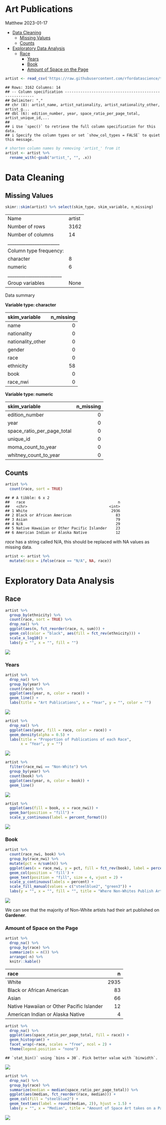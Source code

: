 Art Publications
================
Matthew
2023-01-17

-   <a href="#data-cleaning" id="toc-data-cleaning">Data Cleaning</a>
    -   <a href="#missing-values" id="toc-missing-values">Missing Values</a>
    -   <a href="#counts" id="toc-counts">Counts</a>
-   <a href="#exploratory-data-analysis"
    id="toc-exploratory-data-analysis">Exploratory Data Analysis</a>
    -   <a href="#race" id="toc-race">Race</a>
        -   <a href="#years" id="toc-years">Years</a>
        -   <a href="#book" id="toc-book">Book</a>
        -   <a href="#amount-of-space-on-the-page"
            id="toc-amount-of-space-on-the-page">Amount of Space on the Page</a>

``` r
artist <- read_csv('https://raw.githubusercontent.com/rfordatascience/tidytuesday/master/data/2023/2023-01-17/artists.csv')
```

    ## Rows: 3162 Columns: 14
    ## -- Column specification --------------------------------------------------------
    ## Delimiter: ","
    ## chr (8): artist_name, artist_nationality, artist_nationality_other, artist_g...
    ## dbl (6): edition_number, year, space_ratio_per_page_total, artist_unique_id,...
    ## 
    ## i Use `spec()` to retrieve the full column specification for this data.
    ## i Specify the column types or set `show_col_types = FALSE` to quiet this message.

``` r
# shorten column names by removing 'artist_' from it
artist <- artist %>% 
  rename_with(~gsub("artist_", "", .x))
```

# Data Cleaning

## Missing Values

``` r
skimr::skim(artist) %>% select(skim_type, skim_variable, n_missing)
```

|                                                  |        |
|:-------------------------------------------------|:-------|
| Name                                             | artist |
| Number of rows                                   | 3162   |
| Number of columns                                | 14     |
| \_\_\_\_\_\_\_\_\_\_\_\_\_\_\_\_\_\_\_\_\_\_\_   |        |
| Column type frequency:                           |        |
| character                                        | 8      |
| numeric                                          | 6      |
| \_\_\_\_\_\_\_\_\_\_\_\_\_\_\_\_\_\_\_\_\_\_\_\_ |        |
| Group variables                                  | None   |

Data summary

**Variable type: character**

| skim_variable     | n_missing |
|:------------------|----------:|
| name              |         0 |
| nationality       |         0 |
| nationality_other |         0 |
| gender            |         0 |
| race              |         0 |
| ethnicity         |        58 |
| book              |         0 |
| race_nwi          |         0 |

**Variable type: numeric**

| skim_variable              | n_missing |
|:---------------------------|----------:|
| edition_number             |         0 |
| year                       |         0 |
| space_ratio_per_page_total |         0 |
| unique_id                  |         0 |
| moma_count_to_year         |         0 |
| whitney_count_to_year      |         0 |

## Counts

``` r
artist %>% 
  count(race, sort = TRUE)
```

    ## # A tibble: 6 x 2
    ##   race                                          n
    ##   <chr>                                     <int>
    ## 1 White                                      2936
    ## 2 Black or African American                    83
    ## 3 Asian                                        79
    ## 4 N/A                                          29
    ## 5 Native Hawaiian or Other Pacific Islander    23
    ## 6 American Indian or Alaska Native             12

*race* has a string called N/A, this should be replaced with NA values
as missing data.

``` r
artist <- artist %>% 
  mutate(race = ifelse(race == "N/A", NA, race))
```

# Exploratory Data Analysis

## Race

``` r
artist %>% 
  group_by(ethnicity) %>% 
  count(race, sort = TRUE) %>% 
  drop_na() %>% 
  ggplot(aes(n, fct_reorder(race, n, sum))) +
  geom_col(color = "black", aes(fill = fct_rev(ethnicity))) +
  scale_x_log10() +
  labs(y = "", x = "", fill = "")
```

![](Art-Publications_files/figure-gfm/unnamed-chunk-5-1.png)<!-- -->

### Years

``` r
artist %>% 
  drop_na() %>% 
  group_by(year) %>% 
  count(race) %>% 
  ggplot(aes(year, n, color = race)) +
  geom_line() +
  labs(title = "Art Publications", x = "Year", y = "", color = "")
```

![](Art-Publications_files/figure-gfm/unnamed-chunk-6-1.png)<!-- -->

``` r
artist %>% 
  drop_na() %>% 
  ggplot(aes(year, fill = race, color = race)) +
  geom_density(alpha = 0.5) +
  labs(title = "Proportion of Publications of each Race",
       x = "Year", y = "")
```

![](Art-Publications_files/figure-gfm/unnamed-chunk-6-2.png)<!-- -->

``` r
artist %>% 
  filter(race_nwi == "Non-White") %>% 
  group_by(year) %>% 
  count(book) %>% 
  ggplot(aes(year, n, color = book)) +
  geom_line()
```

![](Art-Publications_files/figure-gfm/unnamed-chunk-7-1.png)<!-- -->

``` r
artist %>% 
  ggplot(aes(fill = book, x = race_nwi)) +
  geom_bar(position = "fill") +
  scale_y_continuous(label = percent_format())
```

![](Art-Publications_files/figure-gfm/unnamed-chunk-7-2.png)<!-- -->

### Book

``` r
artist %>% 
  count(race_nwi, book) %>% 
  group_by(race_nwi) %>% 
  mutate(pct = n/sum(n)) %>% 
  ggplot(aes(x = race_nwi, y = pct, fill = fct_rev(book), label = percent(pct))) + 
  geom_col(position = 'fill') + 
  geom_text(position = "fill", size = 4, vjust = 2) + 
  scale_y_continuous(labels = percent) +
  scale_fill_manual(values = c("steelblue2", "green3")) +
  labs(y = "", x = "", fill = "", title = "Where Non-Whites Publish Art") 
```

![](Art-Publications_files/figure-gfm/unnamed-chunk-8-1.png)<!-- -->

We can see that the majority of Non-White artists had their art
published on **Gardener**.

### Amount of Space on the Page

``` r
artist %>% 
  drop_na() %>% 
  group_by(race) %>% 
  summarize(n = n()) %>% 
  arrange(-n) %>% 
  knitr::kable()
```

| race                                      |    n |
|:------------------------------------------|-----:|
| White                                     | 2935 |
| Black or African American                 |   83 |
| Asian                                     |   66 |
| Native Hawaiian or Other Pacific Islander |   12 |
| American Indian or Alaska Native          |    4 |

``` r
artist %>% 
  drop_na() %>% 
  ggplot(aes(space_ratio_per_page_total, fill = race)) +
  geom_histogram() +
  facet_wrap(~race, scales = "free", ncol = 2) +
  theme(legend.position = "none")
```

    ## `stat_bin()` using `bins = 30`. Pick better value with `binwidth`.

![](Art-Publications_files/figure-gfm/unnamed-chunk-9-1.png)<!-- -->

``` r
artist %>%
  drop_na() %>% 
  group_by(race) %>% 
  summarize(median = median(space_ratio_per_page_total)) %>% 
  ggplot(aes(median, fct_reorder(race, median))) +
  geom_col(fill = "steelblue2") +
  geom_text(aes(label = round(median, 2)), hjust = 1.5) +
  labs(y = "", x = "Median", title = "Amount of Space Art takes on a Page by Race")
```

![](Art-Publications_files/figure-gfm/unnamed-chunk-10-1.png)<!-- -->
